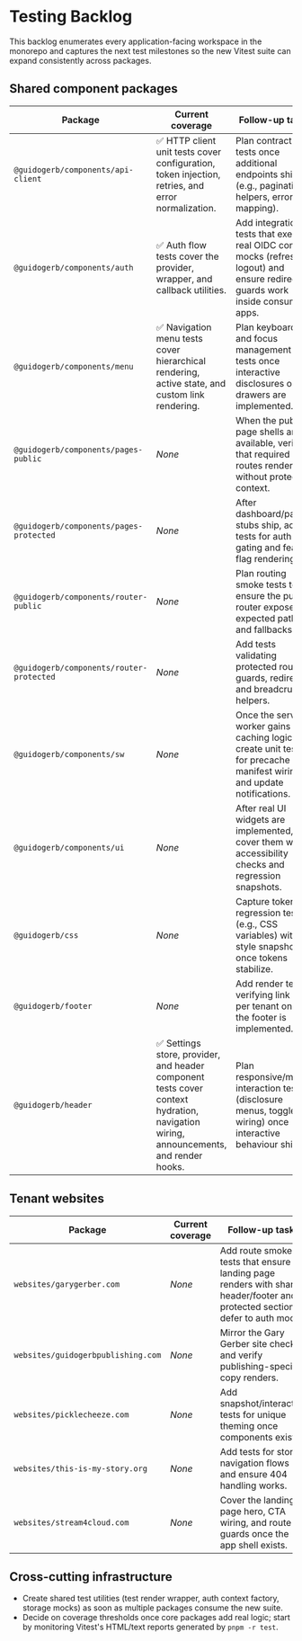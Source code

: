 # Testing Backlog

This backlog enumerates every application-facing workspace in the monorepo and captures the next test milestones so the new Vitest suite can expand consistently across packages.

## Shared component packages

| Package | Current coverage | Follow-up tasks |
| --- | --- | --- |
| `@guidogerb/components/api-client` | ✅ HTTP client unit tests cover configuration, token injection, retries, and error normalization. | Plan contract tests once additional endpoints ship (e.g., pagination helpers, error mapping). |
| `@guidogerb/components/auth` | ✅ Auth flow tests cover the provider, wrapper, and callback utilities. | Add integration tests that exercise real OIDC context mocks (refresh, logout) and ensure redirect guards work inside consuming apps. |
| `@guidogerb/components/menu` | ✅ Navigation menu tests cover hierarchical rendering, active state, and custom link rendering. | Plan keyboard and focus management tests once interactive disclosures or drawers are implemented. |
| `@guidogerb/components/pages-public` | _None_ | When the public page shells are available, verify that required routes render without protected context. |
| `@guidogerb/components/pages-protected` | _None_ | After dashboard/page stubs ship, add tests for auth gating and feature flag rendering. |
| `@guidogerb/components/router-public` | _None_ | Plan routing smoke tests to ensure the public router exposes expected paths and fallbacks. |
| `@guidogerb/components/router-protected` | _None_ | Add tests validating protected route guards, redirects, and breadcrumb helpers. |
| `@guidogerb/components/sw` | _None_ | Once the service worker gains caching logic, create unit tests for precache manifest wiring and update notifications. |
| `@guidogerb/components/ui` | _None_ | After real UI widgets are implemented, cover them with accessibility checks and regression snapshots. |
| `@guidogerb/css` | _None_ | Capture token regression tests (e.g., CSS variables) with a style snapshot once tokens stabilize. |
| `@guidogerb/footer` | _None_ | Add render tests verifying link sets per tenant once the footer is implemented. |
| `@guidogerb/header` | ✅ Settings store, provider, and header component tests cover context hydration, navigation wiring, announcements, and render hooks. | Plan responsive/mobile interaction tests (disclosure menus, toggle wiring) once interactive behaviour ships. |

## Tenant websites

| Package | Current coverage | Follow-up tasks |
| --- | --- | --- |
| `websites/garygerber.com` | _None_ | Add route smoke tests that ensure the landing page renders with shared header/footer and protected sections defer to auth mocks. |
| `websites/guidogerbpublishing.com` | _None_ | Mirror the Gary Gerber site checks and verify publishing-specific copy renders. |
| `websites/picklecheeze.com` | _None_ | Add snapshot/interaction tests for unique theming once components exist. |
| `websites/this-is-my-story.org` | _None_ | Add tests for story navigation flows and ensure 404 handling works. |
| `websites/stream4cloud.com` | _None_ | Cover the landing page hero, CTA wiring, and route guards once the app shell exists. |

## Cross-cutting infrastructure

- Create shared test utilities (test render wrapper, auth context factory, storage mocks) as soon as multiple packages consume the new suite.
- Decide on coverage thresholds once core packages add real logic; start by monitoring Vitest's HTML/text reports generated by `pnpm -r test`.
